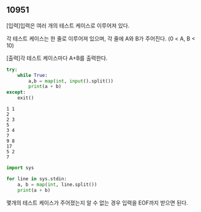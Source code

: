 ## 10951

[입력]입력은 여러 개의 테스트 케이스로 이루어져 있다.

각 테스트 케이스는 한 줄로 이루어져 있으며, 각 줄에 A와 B가 주어진다. (0 < A, B < 10)

[출력]각 테스트 케이스마다 A+B를 출력한다.

```python
try:
    while True:
        a,b = map(int, input().split())
        print(a + b)
except:
    exit()
```

```
1 1
2
2 3
5
3 4
7
9 8
17
5 2
7
```

```python
import sys

for line in sys.stdin:
    a, b = map(int, line.split())
    print(a + b)
```

몇개의 테스트 케이스가 주어졌는지 알 수 없는 경우 입력을 EOF까지 받으면 된다.